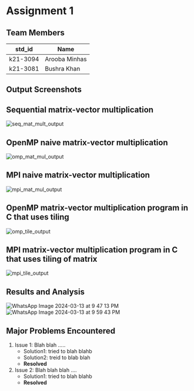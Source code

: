 # Assignment 1
## Team Members
|std_id|Name|
|--------|-|
|k21-3094|Arooba Minhas|
|k21-3081|Bushra Khan|

## Output Screenshots
## Sequential matrix-vector multiplication
![seq_mat_mult_output](https://github.com/NUCES-Khi/matrixtimesvector-ab/assets/123465638/dea46fea-4ec5-4e29-a879-680523f05a2f)

## OpenMP naive matrix-vector multiplication
![omp_mat_mul_output](https://github.com/NUCES-Khi/matrixtimesvector-ab/assets/123465638/2495082f-4282-48ca-ab45-0e748d04a34d)

## MPI naive matrix-vector multiplication
![mpi_mat_mul_output](https://github.com/NUCES-Khi/matrixtimesvector-ab/assets/123465638/e1f000f7-9ea0-402f-99e0-6832063efd24)

## OpenMP matrix-vector multiplication program in C that uses tiling
![omp_tile_output](https://github.com/NUCES-Khi/matrixtimesvector-ab/assets/123465638/7e0be492-3710-4046-abbd-8761b02c5b36)

## MPI matrix-vector multiplication program in C that uses tiling of matrix
![mpi_tile_output](https://github.com/NUCES-Khi/matrixtimesvector-ab/assets/123465638/d65b770b-f156-4640-b840-bade0821add1)


## Results and Analysis
![WhatsApp Image 2024-03-13 at 9 47 13 PM](https://github.com/NUCES-Khi/matrixtimesvector-ab/assets/123465638/8434b8d1-4826-4c9d-b4b8-9180777de9fb)
![WhatsApp Image 2024-03-13 at 9 59 43 PM](https://github.com/NUCES-Khi/matrixtimesvector-ab/assets/123465638/8558bbfc-36ee-4ec5-9833-a347fe4e95ee)


## Major Problems Encountered
1. Issue 1: Blah blah .....
    - Solution1: tried to blah blahb
    - Solution2: treid to blab blah
    - **Resolved**
3. Issue 2: Blah blah blah ....
    - Solution1: tried to blah blahb
    - **Resolved**
